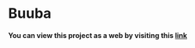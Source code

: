 # Buuba

#### You can view this project as a web by visiting this [link](https://rijaluahimsa.github.io/Buuba "Buuba")
